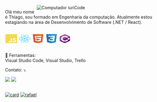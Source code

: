 <img src="https://raw.githubusercontent.com/MicaelliMedeiros/micaellimedeiros/master/image/computer-illustration.png" min-width="400px" max-width="400px" width="400px" align="right" alt="Computador iuriCode">

<p align="left">
  Olá meu nome é Thiago, sou formado em Engenharia da computação. Atualmente estou estagiando na área de Desenvolvimento de Software (.NET / React).
</p>

<div style="display: inline_block"><br>
<img align="center" alt="Rafa-Js" height="30" width="40" src="https://raw.githubusercontent.com/devicons/devicon/master/icons/javascript/javascript-plain.svg">
<img align="center" alt="Rafa-React" height="30" width="40" src="https://raw.githubusercontent.com/devicons/devicon/master/icons/react/react-original.svg">
<img align="center" alt="Rafa-HTML" height="30" width="40" src="https://raw.githubusercontent.com/devicons/devicon/master/icons/html5/html5-original.svg">
<img align="center" alt="Rafa-CSS" height="30" width="40" src="https://raw.githubusercontent.com/devicons/devicon/master/icons/css3/css3-original.svg">
<img align="center" alt="Rafa-Csharp" height="30" width="40" src="https://raw.githubusercontent.com/devicons/devicon/master/icons/csharp/csharp-original.svg">
</div>
<br>
  
<p align="left">
  💼 Ferramentas:<br> Visual Studio Code, Visual Studio, Trello </strong>
</p>

<p align="left">
   Contato: ⤵️
</p>
 
<div> 
  <a href = "mailto:thiagonunesc97@gmail.com"><img src="https://img.shields.io/badge/-Gmail-%23333?style=for-the-badge&logo=gmail&logoColor=white" target="_blank"></a>
  <a href="https://www.linkedin.com/in/thiago-nunes-09091a238/" target="_blank"><img src="https://img.shields.io/badge/-LinkedIn-%230077B5?style=for-the-badge&logo=linkedin&logoColor=white" target="_blank"></a>   
</div>
<br>

  
  [![card](https://github-readme-stats.vercel.app/api?username=thiagonns&theme=tokyonight)](https://github.com/anuraghazra/github-readme-stats)
  [![rafael](https://github-readme-stats.vercel.app/api/top-langs/?username=thiagonns&hide=html&layout=compact&theme=tokyonight)](https://github.com/anuraghazra/github-readme-stats)

 
</p>  
